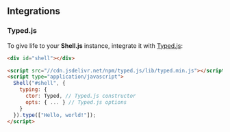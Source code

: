## Integrations

### Typed.js

To give life to your **Shell.js** instance, integrate it with [Typed.js](https://github.com/mattboldt/typed.js/):

```html
<div id="shell"></div>

<script src="//cdn.jsdelivr.net/npm/typed.js/lib/typed.min.js"></script>
<script type="application/javascript">
  Shell("#shell", {
    typing: {
      ctor: Typed, // Typed.js constructor
      opts: { ... } // Typed.js options
    }
  }).type(["Hello, world!"]);
</script>
```
